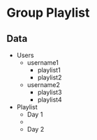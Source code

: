 # Group Playlist


## Data
- Users
  - username1
    - playlist1
    - playlist2
  - username2
    - playlist3
    - playlist4
- Playlist
  - Day 1
  - 
  - Day 2
